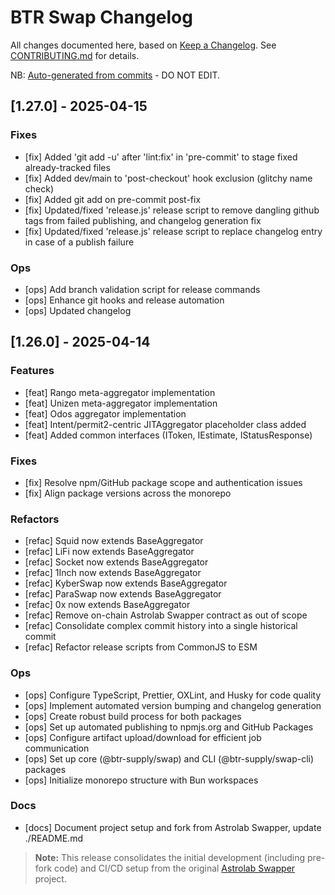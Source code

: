 # BTR Swap Changelog

All changes documented here, based on [Keep a Changelog](https://keepachangelog.com).
See [CONTRIBUTING.md](./CONTRIBUTING.md) for details.

NB: [Auto-generated from commits](./scripts/release.js) - DO NOT EDIT.

## [1.27.0] - 2025-04-15

### Fixes

- [fix] Added 'git add -u' after 'lint:fix' in 'pre-commit' to stage fixed already-tracked files
- [fix] Added dev/main to 'post-checkout' hook exclusion (glitchy name check)
- [fix] Added git add on pre-commit post-fix
- [fix] Updated/fixed 'release.js' release script to remove dangling github tags from failed publishing, and changelog generation fix
- [fix] Updated/fixed 'release.js' release script to replace changelog entry in case of a publish failure

### Ops

- [ops] Add branch validation script for release commands
- [ops] Enhance git hooks and release automation
- [ops] Updated changelog

## [1.26.0] - 2025-04-14

### Features

- [feat] Rango meta-aggregator implementation
- [feat] Unizen meta-aggregator implementation
- [feat] Odos aggregator implementation
- [feat] Intent/permit2-centric JITAggregator placeholder class added
- [feat] Added common interfaces (IToken, IEstimate, IStatusResponse)

### Fixes

- [fix] Resolve npm/GitHub package scope and authentication issues
- [fix] Align package versions across the monorepo

### Refactors

- [refac] Squid now extends BaseAggregator
- [refac] LiFi now extends BaseAggregator
- [refac] Socket now extends BaseAggregator
- [refac] 1Inch now extends BaseAggregator
- [refac] KyberSwap now extends BaseAggregator
- [refac] ParaSwap now extends BaseAggregator
- [refac] 0x now extends BaseAggregator
- [refac] Remove on-chain Astrolab Swapper contract as out of scope
- [refac] Consolidate complex commit history into a single historical commit
- [refac] Refactor release scripts from CommonJS to ESM

### Ops

- [ops] Configure TypeScript, Prettier, OXLint, and Husky for code quality
- [ops] Implement automated version bumping and changelog generation
- [ops] Create robust build process for both packages
- [ops] Set up automated publishing to npmjs.org and GitHub Packages
- [ops] Configure artifact upload/download for efficient job communication
- [ops] Set up core (@btr-supply/swap) and CLI (@btr-supply/swap-cli) packages
- [ops] Initialize monorepo structure with Bun workspaces

### Docs

- [docs] Document project setup and fork from Astrolab Swapper, update ./README.md

> **Note:** This release consolidates the initial development (including pre-fork code) and CI/CD setup from the original [Astrolab Swapper](https://github.com/AstrolabDAO/swapper) project.
